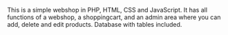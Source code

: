 This is a simple webshop in PHP, HTML, CSS and JavaScript.
It has all functions of a webshop, a shoppingcart, and an admin area where you can add, delete and edit products.
Database with tables included.
